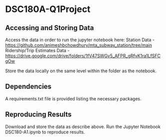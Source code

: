 # DSC180A-Q1Project

## Accessing and Storing Data

Access the data in order to run the jupyter notebook here:
Station Data - https://github.com/animeshbchowdhury/mta_subway_station/tree/main
Ridership/Trip Estimates Data - https://drive.google.com/drive/folders/1fV47SWGv5_AFPR_gRfvK1ra1LfSFCgOw

Store the data locally on the same level within the folder as the notebook.

## Dependencies

A requirements.txt file is provided listing the necessary packages.

## Reproducing Results

Download and store the data as describe above. Run the Jupyter Notebook DSC180-A1.ipynb to reproduce results.
